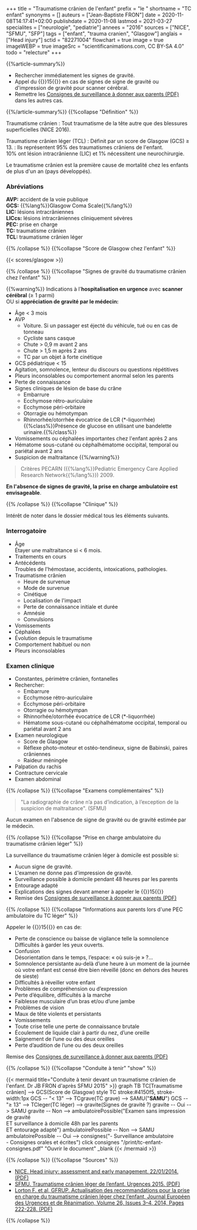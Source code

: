 +++
title = "Traumatisme crânien de l'enfant"
prefix = "le "
shortname = "TC enfant"
synonyms = []
auteurs = ["Jean-Baptiste FRON"]
date = 2020-11-08T14:17:41+02:00
publishdate = 2020-11-08
lastmod = 2021-03-27
specialites = ["neurologie", "pediatrie"]
annees = "2016"
sources = ["NICE", "SFMU", "SFP"]
tags = ["enfant", "trauma cranien", "Glasgow"]
anglais = ["Head injury"]
sctid = "82271004"
flowchart = true
image = true
imageWEBP = true
imageSrc = "scientificanimations.com, CC BY-SA 4.0"
todo = "relecture"
+++

{{%article-summary%}}

- Rechercher immédiatement les signes de gravité.
- Appel du {{<phone>}}15{{</phone>}} en cas de signes de signe de gravité ou d'impression de gravité pour scanner cérébral.
- Remettre les [Consignes de surveillance à donner aux parents (PDF)](/print/tc-enfant-consignes.pdf) dans les autres cas.

{{%/article-summary%}}
{{%collapse "Définition" %}}

Traumatisme crânien
: Tout traumatisme de la tête autre que des blessures superficielles (NICE 2016).

Traumatisme crânien léger (TCL)
: Définit par un score de Glasgow (GCS) ≥ 13.
: Ils représentent 95% des traumatismes crâniens de l'enfant.  
10% ont lésion intracrânienne (LIC) et 1% nécessitent une neurochirurgie.

Le traumatisme crânien est la première cause de mortalité chez les enfants de plus d'un an (pays développés).

### Abréviations

**AVP:** accident de la voie publique  
**GCS:** {{%lang%}}Glasgow Coma Scale{{%/lang%}}  
**LIC:** lésions intracrâniennes  
**LICcs:** lésions intracrâniennes cliniquement sévères  
**PEC:** prise en charge  
**TC:** traumatisme crânien  
**TCL:** traumatisme crânien léger

{{% /collapse %}}
{{%collapse "Score de Glasgow chez l'enfant" %}}

{{< scores/glasgow >}}

{{% /collapse %}}
{{%collapse "Signes de gravité du traumatisme crânien chez l'enfant" %}}

{{%warning%}}
Indications à l'**hospitalisation en urgence** avec **scanner cérébral** (≥ 1 parmi)  
OU si **appréciation de gravité par le médecin:**

- Âge < 3 mois
- AVP  
  - Voiture. Si un passager est éjecté du véhicule, tué ou en cas de tonneau
  - Cycliste sans casque
  - Chute > 0,9 m avant 2 ans
  - Chute > 1,5 m après 2 ans
  - TC par un objet à forte cinétique
- GCS pédiatrique < 15
- Agitation, somnolence, lenteur du discours ou questions répétitives
- Pleurs inconsolables ou comportement anormal selon les parents
- Perte de connaissance
- Signes cliniques de lésion de base du crâne
  - Embarrure
  - Ecchymose rétro-auriculaire
  - Ecchymose péri-orbitaire
  - Otorragie ou hémotympan
  - Rhinnorhée/otorrhée évocatrice de LCR (*-liquorrhée)  
  {{%class%}}Présence de glucose en utilisant une bandelette urinaire.{{%/class%}}
- Vomissements ou céphalées importantes chez l'enfant après 2 ans
- Hématome sous-cutané ou céphalhématome occipital, temporal ou pariétal avant 2 ans
- Suspicion de maltraitance
{{%/warning%}}

> Critères PECARN ({{%lang%}}Pediatric Emergency Care Applied Research Network{{%/lang%}}) 2009.

**En l'absence de signes de gravité, la prise en charge ambulatoire est envisageable**.

{{% /collapse %}}
{{%collapse "Clinique" %}}

Intérêt de noter dans le dossier médical tous les éléments suivants.

### Interrogatoire

- Âge  
Étayer une maltraitance si < 6 mois.
- Traitements en cours
- Antécédents  
Troubles de l'hémostase, accidents, intoxications, pathologies.
- Traumatisme crânien
  - Heure de survenue
  - Mode de survenue
  - Cinétique
  - Localisation de l'impact
  - Perte de connaissance initiale et durée
  - Amnésie
  - Convulsions
- Vomissements
- Céphalées
- Évolution depuis le traumatisme
- Comportement habituel ou non
- Pleurs inconsolables

### Examen clinique

- Constantes, périmètre crânien, fontanelles
- Rechercher:
  - Embarrure
  - Ecchymose rétro-auriculaire
  - Ecchymose péri-orbitaire
  - Otorragie ou hémotympan
  - Rhinnorhée/otorrhée évocatrice de LCR (*-liquorrhée)
  - Hématome sous-cutané ou céphalhématome occipital, temporal ou pariétal avant 2 ans
- Examen neurologique
  - Score de Glasgow
  - Réflexe photo-moteur et ostéo-tendineux, signe de Babinski, paires crâniennes
  - Raideur méningée
- Palpation du rachis
- Contracture cervicale
- Examen abdominal

{{% /collapse %}}
{{%collapse "Examens complémentaires" %}}

> "La radiographie de crâne n’a pas d’indication, à l’exception de la suspicion de maltraitance". (SFMU)

Aucun examen en l'absence de signe de gravité ou de gravité estimée par le médecin.

{{% /collapse %}}
{{%collapse "Prise en charge ambulatoire du traumatisme crânien léger" %}}

La surveillance du traumatisme crânien léger à domicile est possible si:

- Aucun signe de gravité.
- L'examen ne donne pas d'impression de gravité.
- Surveillance possible à domicile pendant 48 heures par les parents
- Entourage adapté
- Explications des signes devant amener à appeler le {{<phone>}}15{{</phone>}}
- Remise des [Consignes de surveillance à donner aux parents (PDF)](/print/tc-enfant-consignes.pdf)

{{% /collapse %}}
{{%collapse "Informations aux parents lors d'une PEC ambulatoire du TC léger" %}}

Appeler le {{<phone>}}15{{</phone>}} en cas de:

- Perte de conscience ou baisse de vigilance telle la somnolence  
Difficultés à garder les yeux ouverts.
- Confusion  
Désorientation dans le temps, l’espace: « où suis-je » ?...
- Somnolence persistante au-delà d’une heure à un moment de la journée où votre enfant est censé être bien réveillé (donc en dehors des heures de sieste)
- Difficultés à réveiller votre enfant
- Problèmes de compréhension ou d’expression
- Perte d’équilibre, difficultés à la marche
- Faiblesse musculaire d’un bras et/ou d’une jambe
- Problèmes de vision
- Maux de tête violents et persistants
- Vomissements
- Toute crise telle une perte de connaissance brutale
- Écoulement de liquide clair à partir du nez, d’une oreille
- Saignement de l’une ou des deux oreilles
- Perte d’audition de l’une ou des deux oreilles

Remise des [Consignes de surveillance à donner aux parents (PDF)](/print/tc-enfant-consignes.pdf)

{{% /collapse %}}
{{%collapse "Conduite à tenir" "show" %}}

{{< mermaid title="Conduite à tenir devant un traumatisme crânien de l'enfant. Dr JB FRON d'après SFMU 2015" >}}
graph TB
  TC[Traumatisme crânien] --> GCS(Score de Glasgow)
  style TC stroke:#4150f5, stroke-width:1px
  GCS -- "&lt; 13" --> TCgrave(TC grave) --> SAMU("<b>SAMU</b>")
  GCS -- "&ge; 13" --> TCleger(TC léger) --> gravite(Signes de gravité ?)
    gravite -- Oui --> SAMU
    gravite -- Non --> ambulatoirePossible("Examen sans impression de gravité<br>ET surveillance à domicile 48h par les parents<br>ET entourage adapté")
      ambulatoirePossible -- Non --> SAMU
      ambulatoirePossible -- Oui --> consignes("- Surveillance ambulatoire<br>- Consignes orales et écrites")
        click consignes "/print/tc-enfant-consignes.pdf" "Ouvrir le document" _blank
{{< /mermaid >}}

{{% /collapse %}}
{{%collapse "Sources" %}}

- [NICE. Head injury: assessment and early management. 22/01/2014. (PDF)](https://www.sfpediatrie.com/sites/www.sfpediatrie.com/files/medias/documents/head-injury-assessment-and-early-management-pdf-35109755595493.pdf)
- [SFMU. Traumatisme crânien léger de l’enfant. Urgences 2015. (PDF)](https://www.sfmu.org/upload/70_formation/02_eformation/02_congres/Urgences/urgences2015/donnees/pdf/039.pdf)
- [Lorton F. et al, GFRUP. Actualisation des recommandations pour la prise en charge du traumatisme crânien léger chez l’enfant, Journal Européen des Urgences et de Réanimation, Volume 26, Issues 3–4, 2014, Pages 222-228. (PDF)](https://www.sfpediatrie.com/sites/www.sfpediatrie.com/files/medias/documents/recos_2014_sfpediatrie_traumatisme_cranien_leger.pdf)

{{% /collapse %}}
